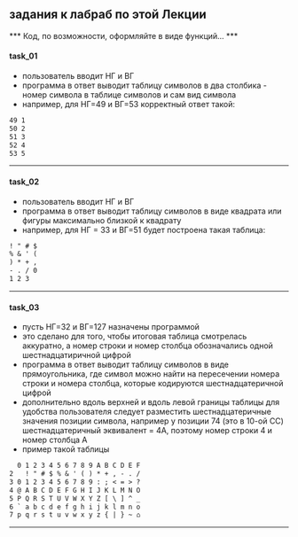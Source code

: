 ## задания к лабраб по этой Лекции  

*** Код, по возможности, оформляйте в виде функций... ***  

#### task_01  

- пользователь вводит НГ и ВГ  
- программа в ответ выводит таблицу символов в два столбика - номер символа в таблице символов и сам вид символа  
- например, для НГ=49 и ВГ=53 корректный ответ такой:  
```txt
49 1
50 2
51 3
52 4
53 5
```

---  

#### task_02  

- пользователь вводит НГ и ВГ  
- программа в ответ выводит таблицу символов в виде квадрата или фигуры максимально близкой к квадрату  
- например, для НГ = 33 и ВГ=51 будет построена такая таблица:  
```txt
! " # $
% & ' (
) * + ,
- . / 0
1 2 3
```

---  

#### task_03  

- пусть НГ=32 и ВГ=127 назначены программой  
- это сделано для того, чтобы итоговая таблица смотрелась аккуратно, а номер строки и номер столбца обозначались одной шестнадцатиричной цифрой  
- программа в ответ выводит таблицу символов в виде прямоугольника, где символ можно найти на пересечении номера строки и номера столбца, которые кодируются шестнадцатеричной цифрой  
- дополнительно вдоль верхней и вдоль левой границы таблицы для удобства пользователя следует разместить шестнадцатеричные значения позиции символа, например у позиции 74 (это в 10-ой СС) шестнадцатеричный эквивалент = 4A, поэтому номер строки 4 и номер столбца A  
- пример такой таблицы
```txt
  0 1 2 3 4 5 6 7 8 9 A B C D E F 
2   ! " # $ % & ' ( ) * + , - . / 
3 0 1 2 3 4 5 6 7 8 9 : ; < = > ? 
4 @ A B C D E F G H I J K L M N O
5 P Q R S T U V W X Y Z [ \ ] ^ _ 
6 ` a b c d e f g h i j k l m n o 
7 p q r s t u v w x y z { | } ~ ⌂ 
```

---  
